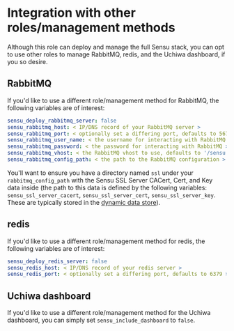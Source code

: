 Integration with other roles/management methods
===============================================
Although this role can deploy and manage the full Sensu stack, you can opt to use other roles to manage RabbitMQ, redis, and the Uchiwa dashboard, if you so desire.

RabbitMQ
--------
If you'd like to use a different role/management method for RabbitMQ, the following variables are of interest:
``` yaml
sensu_deploy_rabbitmq_server: false
sensu_rabbitmq_host: < IP/DNS record of your RabbitMQ server >
sensu_rabbitmq_port: < optionally set a differing port, defaults to 5671 >
sensu_rabbitmq_user_name: < the username for interacting with RabbitMQ >
sensu_rabbitmq_password: < the password for interacting with RabbitMQ >
sensu_rabbitmq_vhost: < the RabbitMQ vhost to use, defaults to '/sensu' >
sensu_rabbitmq_config_path: < the path to the RabbitMQ configuration >

```

You'll want to ensure you have a directory named `ssl` under your `rabbitmq_config_path` with the Sensu SSL Server CACert, Cert, and Key data inside (the path to this data is defined by the following variables: `sensu_ssl_server_cacert`,  `sensu_ssl_server_cert`,  `sensu_ssl_server_key`. These are typically stored in the [dynamic data store](/dynamic_data/)).

redis
-----
If you'd like to use a different role/management method for redis, the following variables are of interest:
``` yaml
sensu_deploy_redis_server: false
sensu_redis_host: < IP/DNS record of your redis server >
sensu_redis_port: < optionally set a differing port, defaults to 6379 >
```

Uchiwa dashboard
----------------
If you'd like to use a different role/management method for the Uchiwa dashboard, you can simply set `sensu_include_dashboard` to `false`.
